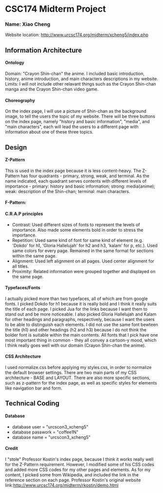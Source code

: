 # CSC174 Midterm Project
### Name: Xiao Cheng
Website location: http://www.urcsc174.org/midterm/xcheng5/index.php

## Information Architecture

#### Ontology
Domain: "Crayon Shin-chan" the anime. I included basic introduction, history, anime introduction, and main characters descriptions in my website. 
Limits: I will not include other relavant things such as the Crayon Shin-chan manga and the Crayon Shin-chan video game. 

#### Choreography
On the index page, I will use a picture of Shin-chan as the background image, to tell the users the topic of my website. There will be three buttons on the index page, namely "history and basic information", "media", and "main characters", each will lead the users to a different page with information about one of these three topics.

## Design

#### Z-Pattern
This is used in the index page because it is less content-heavy. The Z-Pattern has four quadrants - primary, strong, weak, and terminal. As the name indicated, each quadrant serves contents with different levels of importance - primary: history and basic information; strong: media(anime); weak: description of the Shin-chan; terminal: main characters.

#### F-Pattern: 

#### C.R.A.P principles
  * Contrast: Used different sizes of fonts to represent the levels of importance. Also made some elements bold in order to stress the importance.
  * Repetition: Used same kind of font for same kind of element (e.g. 'Dokdo' for h1, 'Gloria Hallelujah' for h2 and h3, 'kalam' for p, etc.). Used same colors for every page. Remained in the same format for sections within the same page. 
  * Alignment: Used left alignment on all pages. Used center alignment for all titles.
  * Proximity: Related information were grouped together and displayed on the same page.
 
#### Typefaces/Fonts
I actually picked more than two typefaces, all of which are from google fonts. I picked Dokdo for h1 because it is really bold and I think it really suits the title of each page. I picked Jua for the links because I want them to stand out and be more noticeable. I also picked Gloria Hallelujah and Kalam for other headings and paragraphs, respectively, because I want the users to be able to distinguish each elements. I did not use the same font bewteen the title (h1) and other headings (h2 and h3) because I do not think the bolder font is suitable within the main contents. All fonts that I pick have one most important thing in common - they all convey a cartoon-y mood, which I think really goes well with our domain (Crayon Shin-chan the anime).

#### CSS Architecture
I used normalize.css before applying my styles.css, in order to normalize the default browser settings. There are two main parts of my CSS architecture - BASE and LAYOUT. There are also more specific sections, such as z-pattern for the index page, as well as specific styles for elements like navigation bar and form.

## Technical Coding

#### Database
  * database user = "urcscon3_xcheng5"
  * database passwork = "coffee1N"
  * database name = "urcscon3_xcheng5"
  
#### Credit
I "stole" Professor Kostin's index page, because I think it works really well for the Z-Pattern requirement. However, I modified some of his CSS codes and added more CSS codes for my other pages and elements. As for my content, I picked some from Wikipedia, and included the link in the reference section on each page. 
Professor Kostin's original website link:http://www.urcsc174.org/midterm/rkostin/demo.html


